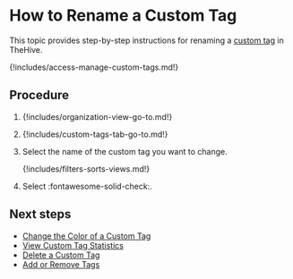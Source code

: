# How to Rename a Custom Tag

This topic provides step-by-step instructions for renaming a [custom tag](about-custom-tags.md) in TheHive.

{!includes/access-manage-custom-tags.md!}

<h2>Procedure</h2>

1. {!includes/organization-view-go-to.md!}

2. {!includes/custom-tags-tab-go-to.md!}

3. Select the name of the custom tag you want to change.

    {!includes/filters-sorts-views.md!}

4. Select :fontawesome-solid-check:.

<h2>Next steps</h2>

* [Change the Color of a Custom Tag](change-the-color-of-a-custom-tag.md)
* [View Custom Tag Statistics](view-custom-tag-statistics.md)
* [Delete a Custom Tag](delete-a-custom-tag.md)
* [Add or Remove Tags](../../../analyst-corner/cases/tags/add-remove-tags.md)